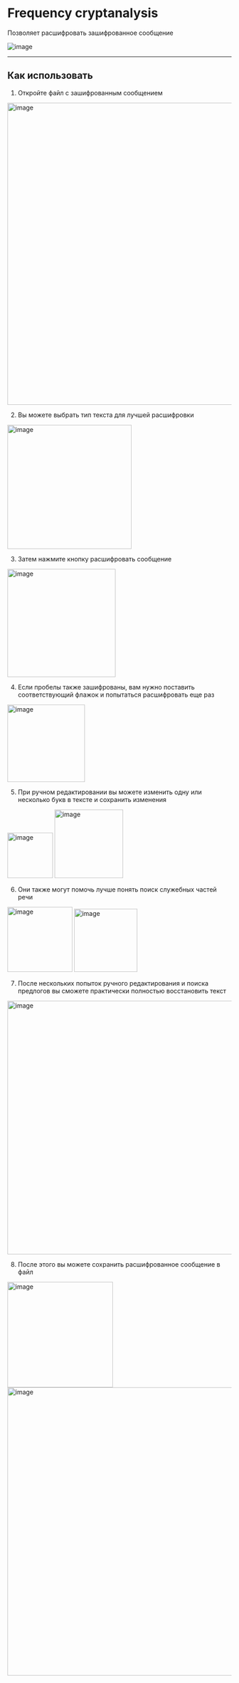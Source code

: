 # Frequency cryptanalysis
Позволяет расшифровать зашифрованное сообщение

![image](https://user-images.githubusercontent.com/78900834/193094672-38793b50-a1ed-4052-8224-48dda4bd311d.png)
***

## Как использовать
1. Откройте файл с зашифрованным сообщением

<img width="679" alt="image" src="https://user-images.githubusercontent.com/78900834/193096284-b8531be4-d327-4f77-a6b9-1ddab1b4185b.png">

2. Вы можете выбрать тип текста для лучшей расшифровки

<img width="279" alt="image" src="https://user-images.githubusercontent.com/78900834/193096737-9851fc23-22c2-4595-8c32-f4fe21729abc.png">

3. Затем нажмите кнопку расшифровать сообщение

<img width="243" alt="image" src="https://user-images.githubusercontent.com/78900834/193096990-bc6bf894-3874-4e5f-880d-0b88b054e429.png">

4. Если пробелы также зашифрованы, вам нужно поставить соответствующий флажок и попытаться расшифровать еще раз

<img width="174" alt="image" src="https://user-images.githubusercontent.com/78900834/193097470-df8096c0-c98b-4e25-a2e3-996ba47e6817.png">

5. При ручном редактировании вы можете изменить одну или несколько букв в тексте и сохранить изменения

<img width="102" alt="image" src="https://user-images.githubusercontent.com/78900834/193097880-46ef9acf-0781-4d29-922c-6db316efd9ad.png"> <img width="154" alt="image" src="https://user-images.githubusercontent.com/78900834/193097919-dfb57e23-745f-4837-ab53-504ab092929a.png">

6. Они также могут помочь лучше понять поиск служебных частей речи

<img width="146" alt="image" src="https://user-images.githubusercontent.com/78900834/193098279-8272c316-6a54-4440-98a4-a7b5f501cc80.png"> <img width="142" alt="image" src="https://user-images.githubusercontent.com/78900834/193098343-ffe302cf-fb39-4826-a483-c9d1093f14d7.png">

7. После нескольких попыток ручного редактирования и поиска предлогов вы сможете практически полностью восстановить текст

<img width="570" alt="image" src="https://user-images.githubusercontent.com/78900834/193099437-9e749fc1-1944-4164-90bb-74b878dd53ab.png">

8. После этого вы можете сохранить расшифрованное сообщение в файл

<img width="237" alt="image" src="https://user-images.githubusercontent.com/78900834/193099627-7cf8c65a-21a0-4641-83f1-22dd0d540879.png"> 

<img width="648" alt="image" src="https://user-images.githubusercontent.com/78900834/193099923-316cefbc-69be-4e59-a29d-633fe02e5c0c.png">

